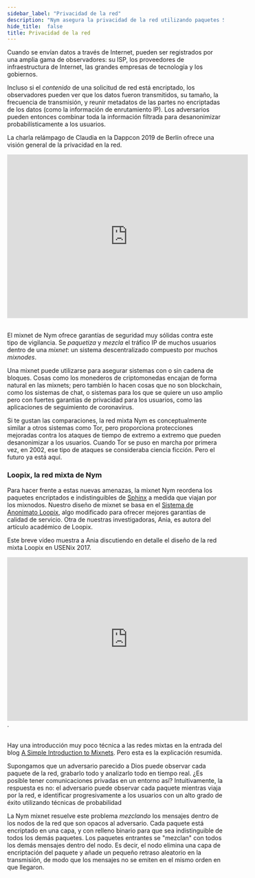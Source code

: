 ```yaml
---
sidebar_label: "Privacidad de la red"
description: "Nym asegura la privacidad de la red utilizando paquetes Sphinx encriptados por capas y una red mixta Loopix"
hide_title:  false
title: Privacidad de la red
---
```


 

Cuando se envían datos a través de Internet, pueden ser registrados por una amplia gama de observadores: su ISP, los proveedores de infraestructura de Internet, las grandes empresas de tecnología y los gobiernos.

Incluso si el _contenido_ de una solicitud de red está encriptado, los observadores pueden ver que los datos fueron transmitidos, su tamaño, la frecuencia de transmisión, y reunir metadatos de las partes no encriptadas de los datos (como la información de enrutamiento IP). Los adversarios pueden entonces combinar toda la información filtrada para desanonimizar probabilísticamente a los usuarios.

La charla relámpago de Claudia en la Dappcon 2019 de Berlín ofrece una visión general de la privacidad en la red.

<iframe width="560" height="380" src="https://www.youtube.com/embed/5A378jgYXSc" frameborder="0" allow="accelerometer; autoplay; encrypted-media; gyroscope; picture-in-picture" allowfullscreen></iframe>
<br /><br />

El mixnet de Nym ofrece garantías de seguridad muy sólidas contra este tipo de vigilancia. Se _paquetiza_ y _mezcla_ el tráfico IP de muchos usuarios dentro de una _mixnet_: un sistema descentralizado compuesto por muchos _mixnodes_.

Una mixnet puede utilizarse para asegurar sistemas con o sin cadena de bloques. Cosas como los monederos de criptomonedas encajan de forma natural en las mixnets; pero también lo hacen cosas que no son blockchain, como los sistemas de chat, o sistemas para los que se quiere un uso amplio pero con fuertes garantías de privacidad para los usuarios, como las aplicaciones de seguimiento de coronavirus.

Si te gustan las comparaciones, la red mixta Nym es conceptualmente similar a otros sistemas como Tor, pero proporciona protecciones mejoradas contra los ataques de tiempo de extremo a extremo que pueden desanonimizar a los usuarios. Cuando Tor se puso en marcha por primera vez, en 2002, ese tipo de ataques se consideraba ciencia ficción. Pero el futuro ya está aquí.

### Loopix, la red mixta de Nym

Para hacer frente a estas nuevas amenazas, la mixnet Nym reordena los paquetes encriptados e indistinguibles de [Sphinx](https://cypherpunks.ca/~iang/pubs/Sphinx_Oakland09.pdf) a medida que viajan por los mixnodos. Nuestro diseño de mixnet se basa en el [Sistema de Anonimato Loopix](https://arxiv.org/abs/1703.00536), algo modificado para ofrecer mejores garantías de calidad de servicio. Otra de nuestras investigadoras, Ania, es autora del artículo académico de Loopix.

Este breve vídeo muestra a Ania discutiendo en detalle el diseño de la red mixta Loopix en USENix 2017.

<iframe width="560" height="380" src="https://www.youtube.com/embed/R-yEqLX_UvI" title="YouTube video player" frameborder="0" allow="accelerometer; autoplay; clipboard-write; encrypted-media; gyroscope; picture-in-picture" allowfullscreen></iframe>.
<br /><br />

Hay una introducción muy poco técnica a las redes mixtas en la entrada del blog [A Simple Introduction to Mixnets](https://medium.com/nymtech/a-simple-introduction-to-mixnets-6783a103d20e). Pero esta es la explicación resumida.

Supongamos que un adversario parecido a Dios puede observar cada paquete de la red, grabarlo todo y analizarlo todo en tiempo real. ¿Es posible tener comunicaciones privadas en un entorno así? Intuitivamente, la respuesta es no: el adversario puede observar cada paquete mientras viaja por la red, e identificar progresivamente a los usuarios con un alto grado de éxito utilizando técnicas de probabilidad

La Nym mixnet resuelve este problema _mezclando_ los mensajes dentro de los nodos de la red que son opacos al adversario. Cada paquete está encriptado en una capa, y con relleno binario para que sea indistinguible de todos los demás paquetes. Los paquetes entrantes se "mezclan" con todos los demás mensajes dentro del nodo. Es decir, el nodo elimina una capa de encriptación del paquete y añade un pequeño retraso aleatorio en la transmisión, de modo que los mensajes no se emiten en el mismo orden en que llegaron.